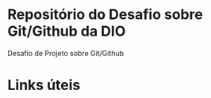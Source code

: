 # Repositório do Desafio sobre Git/Github da DIO 
Desafio de Projeto sobre Git/Github

# Links úteis
